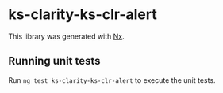 # ks-clarity-ks-clr-alert

This library was generated with [Nx](https://nx.dev).

## Running unit tests

Run `ng test ks-clarity-ks-clr-alert` to execute the unit tests.
